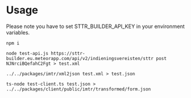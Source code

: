 # Usage

Please note you have to set STTR_BUILDER_API_KEY in your environment variables.

```
npm i

node test-api.js https://sttr-builder.eu.meteorapp.com/api/v2/indieningsvereisten/sttr post NJNrciBQefahC2Fgt > test.xml

../../packages/imtr/xml2json test.xml > test.json

ts-node test-client.ts test.json > ../../packages/client/public/imtr/transformed/form.json

```
